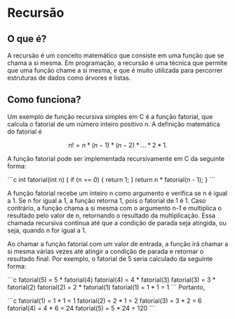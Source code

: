 # Recursão 

## O que é?

A recursão é um conceito matemático que consiste em uma função que se chama a si mesma. Em programação, a recursão é uma técnica que permite que uma função chame a si mesma, e que é muito utilizada para percorrer estruturas de dados como árvores e listas.

## Como funciona?

Um exemplo de função recursiva simples em C é a função fatorial, que calcula o fatorial de um número inteiro positivo n. A definição matemática do fatorial é 

$$ n! = n * (n-1) * (n-2) * ... * 2 * 1. $$

 A função fatorial pode ser implementada recursivamente em C da seguinte forma:

´´´c
    int fatorial(int n) {
        if (n == 0) {
            return 1;
        }
        return n * fatorial(n - 1);
    }
´´´

A função fatorial recebe um inteiro n como argumento e verifica se n é igual a 1. Se n for igual a 1, a função retorna 1, pois o fatorial de 1 é 1. Caso contrário, a função chama a si mesma com o argumento n-1 e multiplica o resultado pelo valor de n, retornando o resultado da multiplicação. Essa chamada recursiva continua até que a condição de parada seja atingida, ou seja, quando n for igual a 1.

Ao chamar a função fatorial com um valor de entrada, a função irá chamar a si mesma várias vezes até atingir a condição de parada e retornar o resultado final. Por exemplo, o fatorial de 5 seria calculado da seguinte forma:

´´´c
    fatorial(5) = 5 * fatorial(4)
    fatorial(4) = 4 * fatorial(3)
    fatorial(3) = 3 * fatorial(2)
    fatorial(2) = 2 * fatorial(1)
    fatorial(1) = 1 * 1 = 1
´´´
Portanto, 

´´´c
    fatorial(1) = 1 * 1 = 1
    fatorial(2) = 2 * 1 = 2
    fatorial(3) = 3 * 2 = 6
    fatorial(4) = 4 * 6 = 24
    fatorial(5) = 5 * 24 = 120
´´´







